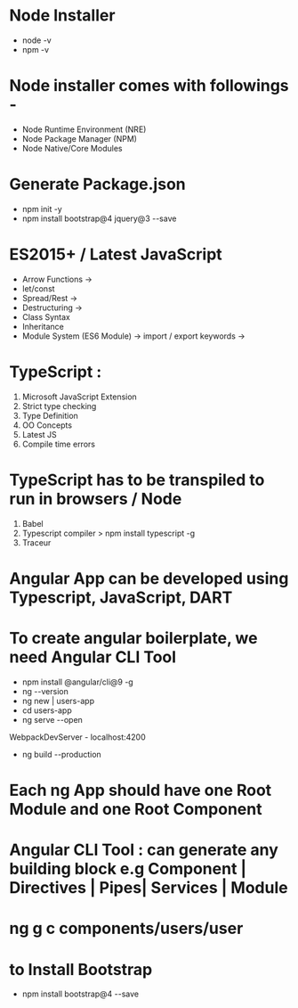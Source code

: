 # Node Installer
- node -v 
- npm -v

# Node installer comes with followings -
- Node Runtime Environment (NRE)
- Node Package Manager (NPM)
- Node Native/Core Modules

# Generate Package.json
- npm init -y
- npm install bootstrap@4 jquery@3 --save

# ES2015+ / Latest JavaScript
- Arrow Functions -> 
- let/const
- Spread/Rest ->
- Destructuring ->
- Class Syntax
- Inheritance
- Module System (ES6 Module) -> import / export keywords -> 

# TypeScript :
1. Microsoft JavaScript Extension
2. Strict type checking
3. Type Definition
4. OO Concepts
5. Latest JS 
6. Compile time errors

# TypeScript has to be transpiled to run in browsers / Node
1. Babel
2. Typescript compiler  > npm install typescript -g
3. Traceur

# Angular App can be developed using Typescript, JavaScript, DART

# To create angular boilerplate, we need Angular CLI Tool
- npm install @angular/cli@9 -g
- ng --version
- ng new <project-name> | users-app
- cd users-app
- ng serve --open

WebpackDevServer - localhost:4200

- ng build --production

# Each ng App should have one Root Module and one Root Component

# Angular CLI Tool : can generate any building block e.g Component | Directives | Pipes| Services | Module

# ng g c components/users/user

# to Install Bootstrap
- npm install bootstrap@4 --save